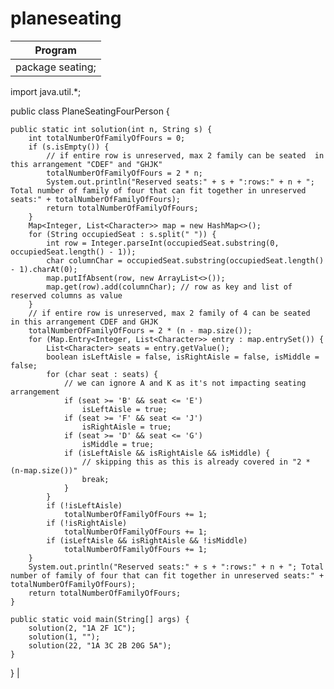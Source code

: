 # planeseating
| Program | 
| ------------- |
| package seating;

import java.util.*;

public class PlaneSeatingFourPerson {

    public static int solution(int n, String s) {
        int totalNumberOfFamilyOfFours = 0;
        if (s.isEmpty()) {
            // if entire row is unreserved, max 2 family can be seated  in this arrangement "CDEF" and "GHJK"
            totalNumberOfFamilyOfFours = 2 * n;
            System.out.println("Reserved seats:" + s + ":rows:" + n + "; Total number of family of four that can fit together in unreserved seats:" + totalNumberOfFamilyOfFours);
            return totalNumberOfFamilyOfFours;
        }
        Map<Integer, List<Character>> map = new HashMap<>();
        for (String occupiedSeat : s.split(" ")) {
            int row = Integer.parseInt(occupiedSeat.substring(0, occupiedSeat.length() - 1));
            char columnChar = occupiedSeat.substring(occupiedSeat.length() - 1).charAt(0);
            map.putIfAbsent(row, new ArrayList<>());
            map.get(row).add(columnChar); // row as key and list of reserved columns as value
        }
        // if entire row is unreserved, max 2 family of 4 can be seated  in this arrangement CDEF and GHJK
        totalNumberOfFamilyOfFours = 2 * (n - map.size());
        for (Map.Entry<Integer, List<Character>> entry : map.entrySet()) {
            List<Character> seats = entry.getValue();
            boolean isLeftAisle = false, isRightAisle = false, isMiddle = false;
            for (char seat : seats) {
                // we can ignore A and K as it's not impacting seating arrangement
                if (seat >= 'B' && seat <= 'E')
                    isLeftAisle = true;
                if (seat >= 'F' && seat <= 'J')
                    isRightAisle = true;
                if (seat >= 'D' && seat <= 'G')
                    isMiddle = true;
                if (isLeftAisle && isRightAisle && isMiddle) {
                    // skipping this as this is already covered in "2 * (n-map.size())"
                    break;
                }
            }
            if (!isLeftAisle)
                totalNumberOfFamilyOfFours += 1;
            if (!isRightAisle)
                totalNumberOfFamilyOfFours += 1;
            if (isLeftAisle && isRightAisle && !isMiddle)
                totalNumberOfFamilyOfFours += 1;
        }
        System.out.println("Reserved seats:" + s + ":rows:" + n + "; Total number of family of four that can fit together in unreserved seats:" + totalNumberOfFamilyOfFours);
        return totalNumberOfFamilyOfFours;
    }

    public static void main(String[] args) {
        solution(2, "1A 2F 1C");
        solution(1, "");
        solution(22, "1A 3C 2B 20G 5A");
    }
}
  |
